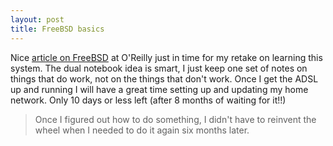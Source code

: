 ```yaml
---
layout: post
title: FreeBSD basics
---
```


Nice <a href="http://www.onlamp.com/pub/a/bsd/2003/01/23/FreeBSD_Basics.html">article on FreeBSD</a> at O'Reilly just in time for my retake on learning this system. The dual notebook idea is smart, I just keep one set of notes on things that do work, not on the things that don't work. Once I get the ADSL up and running I will have a great time setting up and updating my home network. Only 10 days or less left (after 8 months of waiting for it!!)

<blockquote>Once I figured out how to do something, I didn't have to reinvent the wheel when I needed to do it again six months later.</blockquote>
